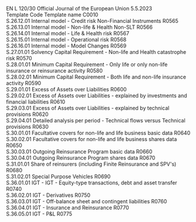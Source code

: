 EN  L 120/30 Official Journal of the European Union 5.5.2023  
Template Code  Template name  C0010  
S.26.12.01  Internal model - Credit risk Non-Financial Instruments  R0565  
S.26.13.01  Internal model - Non-life & Health Non-SLT  R0566  
S.26.14.01  Internal model - Life & Health risk  R0567  
S.26.15.01  Internal model - Operational risk  R0568  
S.26.16.01  Internal model - Model Changes  R0569  
S.27.01.01  Solvency Capital Requirement - Non-life and Health catastrophe risk  R0570  
S.28.01.01  Minimum Capital Requirement - Only life or only non-life insurance or 
reinsurance activity  R0580  
S.28.02.01  Minimum Capital Requirement - Both life and non-life insurance activity  R0590  
S.29.01.01  Excess of Assets over Liabilities  R0600  
S.29.02.01  Excess of Assets over Liabilities - explained by investments and financial 
liabilities  R0610  
S.29.03.01  Excess of Assets over Liabilities - explained by technical provisions  R0620  
S.29.04.01  Detailed analysis per period - Technical flows versus Technical provisions  R0630  
S.30.01.01  Facultative covers for non-life and life business basic data  R0640  
S.30.02.01  Facultative covers for non-life and life business shares data  R0650  
S.30.03.01  Outgoing Reinsurance Program basic data  R0660  
S.30.04.01  Outgoing Reinsurance Program shares data  R0670  
S.31.01.01  Share of reinsurers (including Finite Reinsurance and SPV's)  R0680  
S.31.02.01  Special Purpose Vehicles  R0690  
S.36.01.01  IGT - IGT - Equity-type transactions, debt and asset transfer  R0740  
S.36.02.01  IGT - Derivatives  R0750  
S.36.03.01  IGT - Off-balance sheet and contingent liabilities  R0760  
S.36.04.01  IGT - Insurance and Reinsurance  R0770  
S.36.05.01  IGT - P&L  R0775